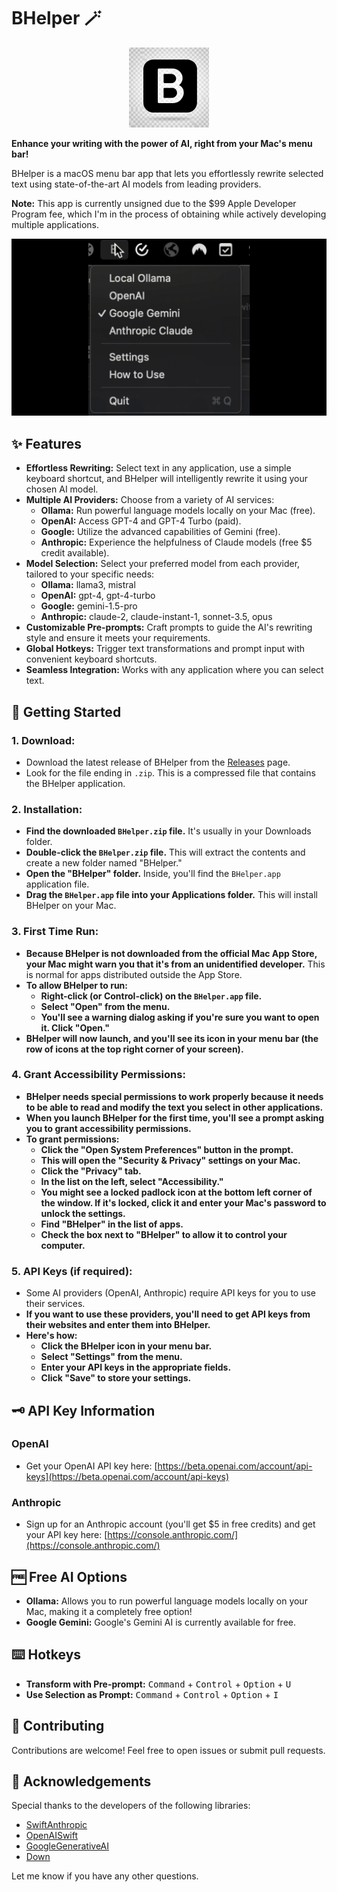 # BHelper 🪄

<p align="center">
  <img src="BHelper/resources/icon.png" width="128" alt="BHelper Icon">
</p>

**Enhance your writing with the power of AI, right from your Mac's menu bar!**

BHelper is a macOS menu bar app that lets you effortlessly rewrite selected text using state-of-the-art AI models from leading providers. 

**Note:** This app is currently unsigned due to the $99 Apple Developer Program fee, which I'm in the process of obtaining while actively developing multiple applications.

![BHelper](img/bhelper.gif)

## ✨ Features

* **Effortless Rewriting:**  Select text in any application, use a simple keyboard shortcut, and BHelper will intelligently rewrite it using your chosen AI model.
* **Multiple AI Providers:** Choose from a variety of AI services:
    - **Ollama:** Run powerful language models locally on your Mac (free).
    - **OpenAI:** Access GPT-4 and GPT-4 Turbo (paid).
    - **Google:** Utilize the advanced capabilities of Gemini (free).
    - **Anthropic:** Experience the helpfulness of Claude models (free $5 credit available). 
* **Model Selection:** Select your preferred model from each provider, tailored to your specific needs:
    - **Ollama:** llama3, mistral 
    - **OpenAI:** gpt-4, gpt-4-turbo
    - **Google:** gemini-1.5-pro 
    - **Anthropic:** claude-2, claude-instant-1, sonnet-3.5, opus
* **Customizable Pre-prompts:** Craft prompts to guide the AI's rewriting style and ensure it meets your requirements.
* **Global Hotkeys:** Trigger text transformations and prompt input with convenient keyboard shortcuts.
* **Seamless Integration:** Works with any application where you can select text. 

## 🚀 Getting Started

### 1. Download:

   - Download the latest release of BHelper from the [Releases](https://github.com/yourusername/BHelper/releases) page.
   - Look for the file ending in `.zip`. This is a compressed file that contains the BHelper application.

### 2. Installation:

   - **Find the downloaded `BHelper.zip` file.** It's usually in your Downloads folder.
   - **Double-click the `BHelper.zip` file.** This will extract the contents and create a new folder named "BHelper."
   - **Open the "BHelper" folder.** Inside, you'll find the `BHelper.app` application file.
   - **Drag the `BHelper.app` file into your Applications folder.** This will install BHelper on your Mac.

### 3. First Time Run:

   - **Because BHelper is not downloaded from the official Mac App Store, your Mac might warn you that it's from an unidentified developer.** This is normal for apps distributed outside the App Store. 
   - **To allow BHelper to run:**
      - **Right-click (or Control-click) on the `BHelper.app` file.**
      - **Select "Open" from the menu.** 
      - **You'll see a warning dialog asking if you're sure you want to open it. Click "Open."**
   - **BHelper will now launch, and you'll see its icon in your menu bar (the row of icons at the top right corner of your screen).**

### 4. Grant Accessibility Permissions:

   - **BHelper needs special permissions to work properly because it needs to be able to read and modify the text you select in other applications.**
   - **When you launch BHelper for the first time, you'll see a prompt asking you to grant accessibility permissions.**
   - **To grant permissions:**
     - **Click the "Open System Preferences" button in the prompt.**
     - **This will open the "Security & Privacy" settings on your Mac.**
     - **Click the "Privacy" tab.**
     - **In the list on the left, select "Accessibility."**
     - **You might see a locked padlock icon at the bottom left corner of the window. If it's locked, click it and enter your Mac's password to unlock the settings.**
     - **Find "BHelper" in the list of apps.**
     - **Check the box next to "BHelper" to allow it to control your computer.**

### 5. API Keys (if required):

   - Some AI providers (OpenAI, Anthropic) require API keys for you to use their services.
   - **If you want to use these providers, you'll need to get API keys from their websites and enter them into BHelper.**
   - **Here's how:**
     - **Click the BHelper icon in your menu bar.**
     - **Select "Settings" from the menu.**
     - **Enter your API keys in the appropriate fields.**
     - **Click "Save" to store your settings.**

## 🗝️ API Key Information

### OpenAI

- Get your OpenAI API key here: [https://beta.openai.com/account/api-keys](https://beta.openai.com/account/api-keys)

### Anthropic

- Sign up for an Anthropic account (you'll get $5 in free credits) and get your API key here: [https://console.anthropic.com/](https://console.anthropic.com/) 

## 🆓 Free AI Options

- **Ollama:** Allows you to run powerful language models locally on your Mac, making it a completely free option!
- **Google Gemini:** Google's Gemini AI is currently available for free.

## ⌨️ Hotkeys

- **Transform with Pre-prompt:**  <kbd>Command</kbd> + <kbd>Control</kbd> + <kbd>Option</kbd> + <kbd>U</kbd> 
- **Use Selection as Prompt:** <kbd>Command</kbd> + <kbd>Control</kbd> + <kbd>Option</kbd> + <kbd>I</kbd> 

## 🤝 Contributing

Contributions are welcome! Feel free to open issues or submit pull requests.

## 🙏 Acknowledgements

Special thanks to the developers of the following libraries:

- [SwiftAnthropic](https://github.com/jamesrochabrun/SwiftAnthropic)
- [OpenAISwift](https://github.com/adamrushy/OpenAISwift.git)
- [GoogleGenerativeAI](https://github.com/google/generative-ai-swift)
- [Down](https://github.com/johnxnguyen/Down.git)

Let me know if you have any other questions. 